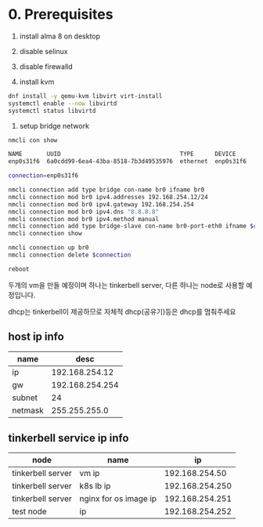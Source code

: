 # 0. Prerequisites

1. install alma 8 on desktop

1. disable selinux

1. disable firewalld

1. install kvm

```sh
dnf install -y qemu-kvm libvirt virt-install
systemctl enable --now libvirtd
systemctl status libvirtd
```

1. setup bridge network

```sh
nmcli con show

NAME       UUID                                  TYPE      DEVICE
enp0s31f6  6a0cdd99-6ea4-43ba-8518-7b3d49535976  ethernet  enp0s31f6

connection=enp0s31f6

nmcli connection add type bridge con-name br0 ifname br0
nmcli connection mod br0 ipv4.addresses 192.168.254.12/24
nmcli connection mod br0 ipv4.gateway 192.168.254.254
nmcli connection mod br0 ipv4.dns "8.8.8.8"
nmcli connection mod br0 ipv4.method manual
nmcli connection add type bridge-slave con-name br0-port-eth0 ifname $connection master br0
nmcli connection show

nmcli connection up br0
nmcli connection delete $connection

reboot
```

두개의 vm을 만들 예정이며 하나는 tinkerbell server, 다른 하나는 node로 사용할 예정입니다.

dhcp는 tinkerbell이 제공하므로 자체적 dhcp(공유기)등은 dhcp를 멈춰주세요

## host ip info

| name    | desc            |
| ------- | --------------- |
| ip      | 192.168.254.12  |
| gw      | 192.168.254.254 |
| subnet  | 24              |
| netmask | 255.255.255.0   |

## tinkerbell service ip info

| node              | name                  | ip              |
| ----------------- | --------------------- | --------------- |
| tinkerbell server | vm ip                 | 192.168.254.50  |
| tinkerbell server | k8s lb ip             | 192.168.254.250 |
| tinkerbell server | nginx for os image ip | 192.168.254.251 |
| test node         | ip                    | 192.168.254.252 |

